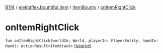 [B114](../../index.md) / [ejektaflex.bountiful.item](../index.md) / [ItemBounty](index.md) / [onItemRightClick](./on-item-right-click.md)

# onItemRightClick

`fun onItemRightClick(worldIn: World, playerIn: PlayerEntity, handIn: Hand): ActionResult<ItemStack>` [(source)](https://github.com/ejektaflex/Bountiful/tree/develop/src/main/kotlin/ejektaflex/bountiful/item/ItemBounty.kt#L80)